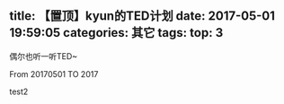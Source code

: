 title: 【置顶】kyun的TED计划
date: 2017-05-01 19:59:05
categories: 其它
tags:
top: 3
---

偶尔也听一听TED~

From 20170501 TO 2017

<!-- more -->

test2